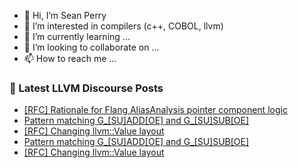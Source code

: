 - 👋 Hi, I’m Sean Perry
- 👀 I’m interested in compilers (c++, COBOL, llvm)
- 🌱 I’m currently learning ...
- 💞️ I’m looking to collaborate on ...
- 📫 How to reach me ...

<!---
s66perry/s66perry is a ✨ special ✨ repository because its `README.md` (this file) appears on your GitHub profile.
You can click the Preview link to take a look at your changes.
--->
### 📕 Latest LLVM Discourse Posts

<!-- DISCOURSE-LLVM:START -->
- [[RFC] Rationale for Flang AliasAnalysis pointer component logic](https://discourse.llvm.org/t/rfc-rationale-for-flang-aliasanalysis-pointer-component-logic/79252#post_5)
- [Pattern matching G_[SU]ADD[OE] and G_[SU]SUB[OE]](https://discourse.llvm.org/t/pattern-matching-g-su-add-oe-and-g-su-sub-oe/79208#post_5)
- [[RFC] Changing llvm::Value layout](https://discourse.llvm.org/t/rfc-changing-llvm-value-layout/79257#post_5)
- [Pattern matching G_[SU]ADD[OE] and G_[SU]SUB[OE]](https://discourse.llvm.org/t/pattern-matching-g-su-add-oe-and-g-su-sub-oe/79208#post_4)
- [[RFC] Changing llvm::Value layout](https://discourse.llvm.org/t/rfc-changing-llvm-value-layout/79257#post_4)
<!-- DISCOURSE-LLVM:END -->
